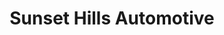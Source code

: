 ---
title: "Sunset Hills Automotive"
url: /round-hill/sunset-hills-automotive/
shop: Autowerkstatt
---